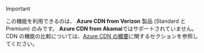 > [!IMPORTANT]
> この機能を利用できるのは、 **Azure CDN from Verizon** 製品 (Standard と Premium) のみです。 **Azure CDN from Akamai**ではサポートされていません。  CDN の機能の比較については、[Azure CDN の概要](../articles/cdn/cdn-overview.md#azure-cdn-features)に関するセクションを参照してください。 
> 
> 



<!--HONumber=Nov16_HO3-->


